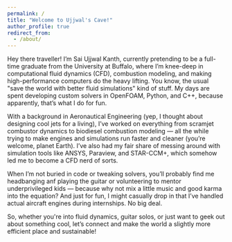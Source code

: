 ```yaml
---
permalink: /
title: "Welcome to Ujjwal's Cave!"
author_profile: true
redirect_from: 
  - /about/
---
```


Hey there traveller! I’m Sai Ujjwal Kanth, currently pretending to be a full-time graduate from the University at Buffalo, where 
I’m knee-deep in computational fluid dynamics (CFD), combustion modeling, and making high-performance computers do the heavy lifting. 
You know, the usual "save the world with better fluid simulations" kind of stuff. My days are spent developing custom solvers in OpenFOAM, 
Python, and C++, because apparently, that’s what I do for fun.

With a background in Aeronautical Engineering (yep, I thought about designing cool jets for a living), I’ve worked on everything from 
scramjet combustor dynamics to biodiesel combustion modeling — all the while trying to make engines and simulations run faster and 
cleaner (you’re welcome, planet Earth). I’ve also had my fair share of messing around with simulation tools like ANSYS, Paraview, and 
STAR-CCM+, which somehow led me to become a CFD nerd of sorts.

When I’m not buried in code or tweaking solvers, you’ll probably find me headbanging anf playing the guitar or volunteering to mentor underprivileged 
kids — because why not mix a little music and good karma into the equation? And just for fun, I might casually drop in that I’ve handled 
actual aircraft engines during internships. No big deal.

So, whether you're into fluid dynamics, guitar solos, or just want to geek out about something cool, let’s connect and make the world a slightly
more efficient place and sustainable!